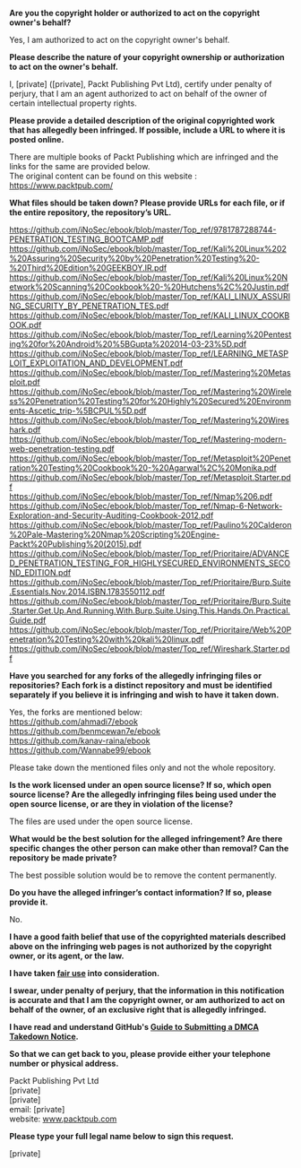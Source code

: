 **Are you the copyright holder or authorized to act on the copyright owner's behalf?**

Yes, I am authorized to act on the copyright owner's behalf.

**Please describe the nature of your copyright ownership or authorization to act on the owner's behalf.**

I, [private] ([private], Packt Publishing Pvt Ltd), certify under penalty of perjury, that I am an agent authorized to act on behalf of the owner of certain intellectual property rights.

**Please provide a detailed description of the original copyrighted work that has allegedly been infringed. If possible, include a URL to where it is posted online.**

There are multiple books of Packt Publishing which are infringed and the links for the same are provided below.  
The original content can be found on this website :  
https://www.packtpub.com/  

**What files should be taken down? Please provide URLs for each file, or if the entire repository, the repository’s URL.**

https://github.com/iNoSec/ebook/blob/master/Top_ref/9781787288744-PENETRATION_TESTING_BOOTCAMP.pdf  
https://github.com/iNoSec/ebook/blob/master/Top_ref/Kali%20Linux%202%20Assuring%20Security%20by%20Penetration%20Testing%20-%20Third%20Edition%20GEEKBOY.IR.pdf  
https://github.com/iNoSec/ebook/blob/master/Top_ref/Kali%20Linux%20Network%20Scanning%20Cookbook%20-%20Hutchens%2C%20Justin.pdf  
https://github.com/iNoSec/ebook/blob/master/Top_ref/KALI_LINUX_ASSURING_SECURITY_BY_PENETRATION_TES.pdf  
https://github.com/iNoSec/ebook/blob/master/Top_ref/KALI_LINUX_COOKBOOK.pdf  
https://github.com/iNoSec/ebook/blob/master/Top_ref/Learning%20Pentesting%20for%20Android%20%5BGupta%202014-03-23%5D.pdf  
https://github.com/iNoSec/ebook/blob/master/Top_ref/LEARNING_METASPLOIT_EXPLOITATION_AND_DEVELOPMENT.pdf  
https://github.com/iNoSec/ebook/blob/master/Top_ref/Mastering%20Metasploit.pdf  
https://github.com/iNoSec/ebook/blob/master/Top_ref/Mastering%20Wireless%20Penetration%20Testing%20for%20Highly%20Secured%20Environments-Ascetic_trip-%5BCPUL%5D.pdf  
https://github.com/iNoSec/ebook/blob/master/Top_ref/Mastering%20Wireshark.pdf  
https://github.com/iNoSec/ebook/blob/master/Top_ref/Mastering-modern-web-penetration-testing.pdf  
https://github.com/iNoSec/ebook/blob/master/Top_ref/Metasploit%20Penetration%20Testing%20Cookbook%20-%20Agarwal%2C%20Monika.pdf  
https://github.com/iNoSec/ebook/blob/master/Top_ref/Metasploit.Starter.pdf  
https://github.com/iNoSec/ebook/blob/master/Top_ref/Nmap%206.pdf  
https://github.com/iNoSec/ebook/blob/master/Top_ref/Nmap-6-Network-Exploration-and-Security-Auditing-Cookbook-2012.pdf  
https://github.com/iNoSec/ebook/blob/master/Top_ref/Paulino%20Calderon%20Pale-Mastering%20Nmap%20Scripting%20Engine-Packt%20Publishing%20(2015).pdf  
https://github.com/iNoSec/ebook/blob/master/Top_ref/Prioritaire/ADVANCED_PENETRATION_TESTING_FOR_HIGHLYSECURED_ENVIRONMENTS_SECOND_EDITION.pdf  
https://github.com/iNoSec/ebook/blob/master/Top_ref/Prioritaire/Burp.Suite.Essentials.Nov.2014.ISBN.1783550112.pdf  
https://github.com/iNoSec/ebook/blob/master/Top_ref/Prioritaire/Burp.Suite.Starter.Get.Up.And.Running.With.Burp.Suite.Using.This.Hands.On.Practical.Guide.pdf  
https://github.com/iNoSec/ebook/blob/master/Top_ref/Prioritaire/Web%20Penetration%20Testing%20with%20kali%20linux.pdf  
https://github.com/iNoSec/ebook/blob/master/Top_ref/Wireshark.Starter.pdf  

**Have you searched for any forks of the allegedly infringing files or repositories? Each fork is a distinct repository and must be identified separately if you believe it is infringing and wish to have it taken down.**

Yes, the forks are mentioned below:  
https://github.com/ahmadi7/ebook  
https://github.com/benmcewan7e/ebook  
https://github.com/kanav-raina/ebook  
https://github.com/Wannabe99/ebook  

Please take down the mentioned files only and not the whole repository.

**Is the work licensed under an open source license? If so, which open source license? Are the allegedly infringing files being used under the open source license, or are they in violation of the license?**

The files are used under the open source license.

**What would be the best solution for the alleged infringement? Are there specific changes the other person can make other than removal? Can the repository be made private?**

The best possible solution would be to remove the content permanently.

**Do you have the alleged infringer’s contact information? If so, please provide it.**

No.

**I have a good faith belief that use of the copyrighted materials described above on the infringing web pages is not authorized by the copyright owner, or its agent, or the law.**

**I have taken <a href="https://www.lumendatabase.org/topics/22">fair use</a> into consideration.**

**I swear, under penalty of perjury, that the information in this notification is accurate and that I am the copyright owner, or am authorized to act on behalf of the owner, of an exclusive right that is allegedly infringed.**

**I have read and understand GitHub's <a href="https://help.github.com/articles/guide-to-submitting-a-dmca-takedown-notice/">Guide to Submitting a DMCA Takedown Notice</a>.**

**So that we can get back to you, please provide either your telephone number or physical address.**

Packt Publishing Pvt Ltd  
[private]  
[private]  
email: [private]  
website:  www.packtpub.com  

**Please type your full legal name below to sign this request.**

[private]  
